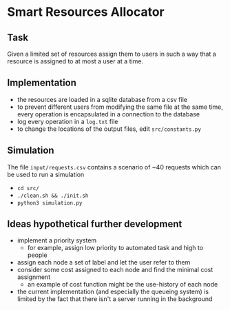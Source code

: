 # Smart Resources Allocator

## Task
Given a limited set of resources assign them to users in such a way that a resource is assigned to at most a user at a time.

## Implementation
* the resources are loaded in a sqlite database from a csv file
* to prevent different users from modifying the same file at the same time, every operation is encapsulated in a connection to the database
* log every operation in a ```log.txt``` file
* to change the locations of the output files, edit ```src/constants.py```

## Simulation
The file ```input/requests.csv``` contains a scenario of ~40 requests which can be used to run a simulation
* ```cd src/```
* ```./clean.sh && ./init.sh```
* ```python3 simulation.py```

## Ideas hypothetical further development
* implement a priority system
    * for example, assign low priority to automated task and high to people
* assign each node a set of label and let the user refer to them
* consider some cost assigned to each node and find the minimal cost assignment
    * an example of cost function might be the use-history of each node
* the current implementation (and especially the queueing system) is limited by the fact that there isn't a server running in the background
